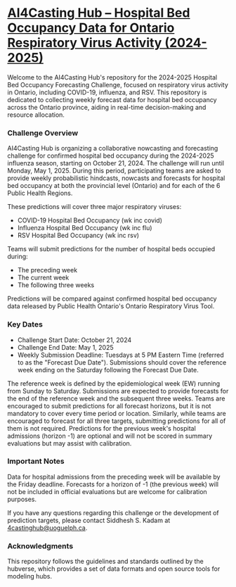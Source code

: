 # [AI4Casting Hub – Hospital Bed Occupancy Data for Ontario Respiratory Virus Activity (2024-2025)](https://sites.uoguelph.ca/4castinghub/hospitalization/)
Welcome to the AI4Casting Hub's repository for the 2024-2025 Hospital Bed Occupancy Forecasting Challenge, focused on respiratory virus activity in Ontario, including COVID-19, influenza, and RSV. This repository is dedicated to collecting weekly forecast data for hospital bed occupancy across the Ontario province, aiding in real-time decision-making and resource allocation.

### Challenge Overview
AI4Casting Hub is organizing a collaborative nowcasting and forecasting challenge for confirmed hospital bed occupancy during the 2024-2025 influenza season, starting on October 21, 2024. The challenge will run until Monday, May 1, 2025. During this period, participating teams are asked to provide weekly probabilistic hindcasts, nowcasts and forecasts for hospital bed occupancy at both the provincial level (Ontario) and for each of the 6 Public Health Regions. 

These predictions will cover three major respiratory viruses:
* COVID-19 Hospital Bed Occupancy (wk inc covid)
* Influenza Hospital Bed Occupancy (wk inc flu)
* RSV Hospital Bed Occupancy (wk inc rsv)

Teams will submit predictions for the number of hospital beds occupied during:
* The preceding week
* The current week
* The following three weeks

Predictions will be compared against confirmed hospital bed occupancy data released by Public Health Ontario's Ontario Respiratory Virus Tool.

### Key Dates
* Challenge Start Date: October 21, 2024
* Challenge End Date: May 1, 2025
* Weekly Submission Deadline: Tuesdays at 5 PM Eastern Time (referred to as the "Forecast Due Date"). Submissions should cover the reference week ending on the Saturday following the Forecast Due Date.

The reference week is defined by the epidemiological week (EW) running from Sunday to Saturday. Submissions are expected to provide forecasts for the end of the reference week and the subsequent three weeks. Teams are encouraged to submit predictions for all forecast horizons, but it is not mandatory to cover every time period or location. Similarly, while teams are encouraged to forecast for all three targets, submitting predictions for all of them is not required. Predictions for the previous week's hospital admissions (horizon -1) are optional and will not be scored in summary evaluations but may assist with calibration.

### Important Notes
Data for hospital admissions from the preceding week will be available by the Friday deadline.
Forecasts for a horizon of -1 (the previous week) will not be included in official evaluations but are welcome for calibration purposes.

If you have any questions regarding this challenge or the development of prediction targets, please contact Siddhesh S. Kadam at 4castinghub@uoguelph.ca.

### Acknowledgments
This repository follows the guidelines and standards outlined by the hubverse, which provides a set of data formats and open source tools for modeling hubs.
